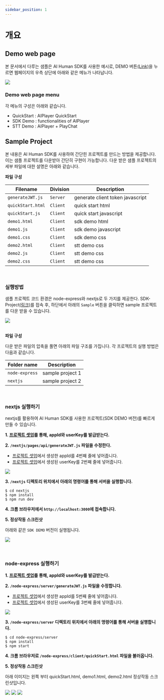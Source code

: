 ```yaml
---
sidebar_position: 1
---
```


# 개요

## Demo web page

본 문서에서 다루는 샘플은 AI Human SDK를 사용한 예시로, DEMO 버튼[(Link)](https://aihuman.aistudios.com/webdemo/demo1.html)을 누르면 웹페이지의 우측 상단에 아래와 같은 메뉴가 나타납니다.

<img src="/img/aihuman/web/demo_btn.png" />

### Demo web page menu

각 메뉴의 구성은 아래와 같습니다.

- QuickStart : AIPlayer QuickStart
- SDK Demo : functionalities of AIPlayer
- STT Demo : AIPlayer + PlayChat

## Sample Project

본 내용은 AI Human SDK를 사용하여 간단힌 프로젝트를 만드는 방법을 제공합니다. 이는 샘플 프로젝트를 다운받아 간단히 구현이 가능합니다. 다운 받은 샘플 프로젝트의 세부 파일에 대한 설명은 아래와 같습니다.

**파일 구성**

| Filename          | Division | Description                      |
| ----------------- | -------- | -------------------------------- |
| `generateJWT.js`  | `Server` | generate client token javascript |
| `quickStart.html` | `Client` | quick start html                 |
| `quickStart.js`   | `Client` | quick start javascript           |
| `demo1.html`      | `Client` | sdk demo html                    |
| `demo1.js`        | `Client` | sdk demo javascript              |
| `demo1.css`       | `Client` | sdk demo css                     |
| `demo2.html`      | `Client` | stt demo css                     |
| `demo2.js`        | `Client` | stt demo css                     |
| `demo2.css`       | `Client` | stt demo css                     |

<br />

### 실행방법

샘플 프로젝트 코드 환경은 node-express와 nextjs로 두 가지를 제공한다. SDK-Project[(링크)](https://aihuman.aistudios.com/aihuman/sdk)를 접속 후, 하단에서 아래의 `Sample` 버튼을 클릭하면 sample 프로젝트를 다운 받을 수 있습니다.

<img src="/img/aihuman/web/sdk_sample1.png" />

<br />
<br />

**파일 구성**

다운 받은 파일의 압축을 풀면 아래의 파일 구조를 가집니다. 각 프로젝트의 실행 방법은 다음과 같습니다.

| Folder name    | Description      |
| -------------- | ---------------- |
| `node-express` | sample project 1 |
| `nextjs`       | sample project 2 |

<br />

### nextjs 실행하기

nextjs를 활용하여 AI Human SDK를 사용한 프로젝트(SDK DEMO 버전)를 빠르게 만들 수 있습니다.

**1. [프로젝트 셋업](../getting-started/projectsetup)를 통해, appId와 userKey를 발급받는다.**

**2. `/nextjs/pages/api/generateJWT.js` 파일을 수정한다.**

- [프로젝트 셋업](../getting-started/projectsetup)에서 생성한 appId를 4번째 줄에 넣어줍니다.
- [프로젝트 셋업](../getting-started/projectsetup)에서 생성된 userKey를 2번째 줄에 넣어줍니다.

<img src="/img/aihuman/web/sdk_sample3.png" />

**3. `/nextjs` 디렉토리 위치에서 아래의 명령어를 통해 서버을 실행합니다.**

```
$ cd nextjs
$ npm install
$ npm run dev
```

**4. 크롬 브라우저에서 `http://localhost:3000`에 접속합니다.**

**5. 정상작동 스크린샷**

아래와 같은 `SDK DEMO` 버전이 실행됩니다.

<img src="/img/aihuman/web/sdk_demo_01.png" />

<br />
<br />
<br />

### node-express 실행하기

**1. [프로젝트 셋업](../getting-started/projectsetup)를 통해, appId와 userKey를 발급받는다.**

**2. `/node-express/server/generateJWT.js` 파일을 수정합니다.**

- [프로젝트 셋업](../getting-started/projectsetup)에서 생성한 appId를 5번째 줄에 넣어줍니다.
- [프로젝트 셋업](../getting-started/projectsetup)에서 생성된 userKey를 3번째 줄에 넣어줍니다.

<img src="/img/aihuman/web/sdk_sample2.png" />

**3. `/node-express/server` 디렉토리 위치에서 아래의 명령어를 통해 서버을 실행합니다.**

```
$ cd node-express/server
$ npm install
$ npm start
```

**4. 크롬 브라우저로 `/node-express/client/quickStart.html` 파일을 불러옵니다.**

**5. 정상작동 스크린샷**

아래 이미지는 왼쪽 부터 quickStart.html, demo1.html, demo2.html 정상작동 스크린샷입니다.

<img src="/img/aihuman/web/quick_start.png" />
<img src="/img/aihuman/web/sdk_demo_01.png" />
<img src="/img/aihuman/web/stt_demo_01.png" />
